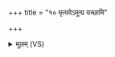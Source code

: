 +++
title = "१० मृत्यवेऽमून्प्र यच्छामि"

+++
<details><summary>मूलम् (VS)</summary>

मृ॒त्यवे॒ऽमून्प्र य॑च्छामि मृत्युपा॒शैर॒मी सि॒ताः। मृ॒त्योर्ये अ॑घ॒ला दू॒तास्तेभ्य॑ एना॒न्प्रति॑ नयामि ब॒द्ध्वा ॥
</details>